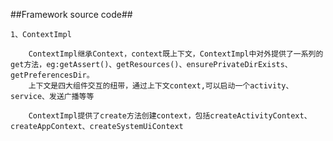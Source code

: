 ##Framework source code##

    1、ContextImpl

        ContextImpl继承Context，context既上下文，ContextImpl中对外提供了一系列的get方法，eg:getAssert()、getResources()、ensurePrivateDirExists、getPreferencesDir。
        上下文是四大组件交互的纽带，通过上下文context,可以启动一个activity、service、发送广播等等

        ContextImpl提供了create方法创建context，包括createActivityContext、createAppContext、createSystemUiContext